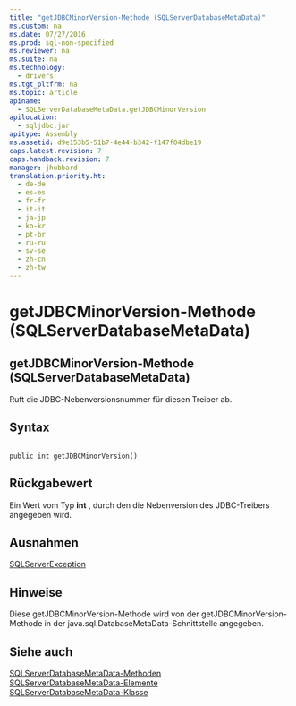```yaml
---
title: "getJDBCMinorVersion-Methode (SQLServerDatabaseMetaData)"
ms.custom: na
ms.date: 07/27/2016
ms.prod: sql-non-specified
ms.reviewer: na
ms.suite: na
ms.technology: 
  - drivers
ms.tgt_pltfrm: na
ms.topic: article
apiname: 
  - SQLServerDatabaseMetaData.getJDBCMinorVersion
apilocation: 
  - sqljdbc.jar
apitype: Assembly
ms.assetid: d9e153b5-51b7-4e44-b342-f147f04dbe19
caps.latest.revision: 7
caps.handback.revision: 7
manager: jhubbard
translation.priority.ht: 
  - de-de
  - es-es
  - fr-fr
  - it-it
  - ja-jp
  - ko-kr
  - pt-br
  - ru-ru
  - sv-se
  - zh-cn
  - zh-tw
---
```

# getJDBCMinorVersion-Methode (SQLServerDatabaseMetaData)
    
## getJDBCMinorVersion\-Methode \(SQLServerDatabaseMetaData\)  
 Ruft die JDBC\-Nebenversionsnummer für diesen Treiber ab.  
  
## Syntax  
  
```  
  
public int getJDBCMinorVersion()  
```  
  
## Rückgabewert  
 Ein Wert vom Typ **int** , durch den die Nebenversion des JDBC\-Treibers angegeben wird.  
  
## Ausnahmen  
 [SQLServerException](../content/SQLServerException-Class.md)  
  
## Hinweise  
 Diese getJDBCMinorVersion\-Methode wird von der getJDBCMinorVersion\-Methode in der java.sql.DatabaseMetaData\-Schnittstelle angegeben.  
  
## Siehe auch  
 [SQLServerDatabaseMetaData-Methoden](../content/SQLServerDatabaseMetaData-Methods.md)   
 [SQLServerDatabaseMetaData-Elemente](../content/SQLServerDatabaseMetaData-Members.md)   
 [SQLServerDatabaseMetaData-Klasse](../content/SQLServerDatabaseMetaData-Class.md)  
  
  